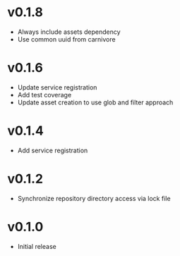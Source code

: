 # v0.1.8
* Always include assets dependency
* Use common uuid from carnivore

# v0.1.6
* Update service registration
* Add test coverage
* Update asset creation to use glob and filter approach

# v0.1.4
* Add service registration

# v0.1.2
* Synchronize repository directory access via lock file

# v0.1.0
* Initial release
